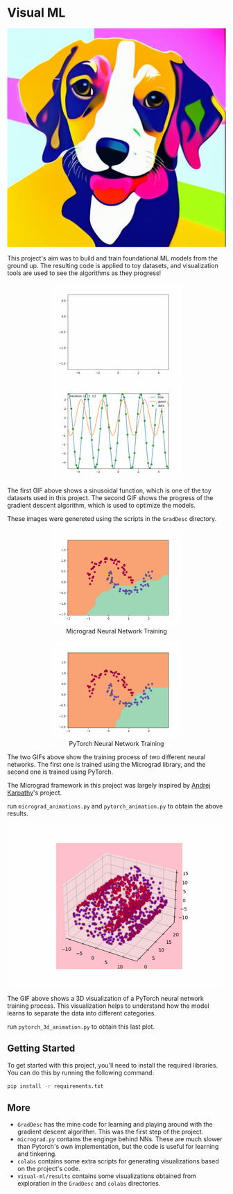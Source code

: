 # Visual ML

<div style="text-align: center;">
    <img src ="src/puppy.png" width="600" />
</div>

This project's aim was to build and train foundational ML models from the ground up. The resulting code is applied to toy datasets, and visualization tools are used to see the algorithms as they progress!

<div style="text-align: center;">
    <img src="src/sinusoidal_function.gif" width="300" alt="Sinusoidal Function"/>
    <img src="src/gd-animation.gif" width="300" alt="Gradient Descent Animation"/> 
</div>

The first GIF above shows a sinusoidal function, which is one of the toy datasets used in this project. The second GIF shows the progress of the gradient descent algorithm, which is used to optimize the models.

These images were genereted using the scripts in the `GradDesc` directory.

<div style="text-align: center;">
    <figure>
        <img src="src/micrograd-animation.gif" width="300" alt="Micrograd NN"/>
        <figcaption>Micrograd Neural Network Training</figcaption>
    </figure>
    <figure>
        <img src="src/pytorch-animation.gif" width="300" alt="PyTorch NN"/>
        <figcaption>PyTorch Neural Network Training</figcaption>
    </figure>
</div>

The two GIFs above show the training process of two different neural networks. The first one is trained using the Micrograd library, and the second one is trained using PyTorch.

The Micrograd framework in this project was largely inspired by [Andrej Karpathy](https://github.com/karpathy/micrograd/tree/master)'s project. 

run `micrograd_animations.py` and `pytorch_animation.py` to obtain the above results.

<div style="text-align: center;">
    <img src ="src/pytorch-3d-animation.gif" width="600" alt="3D PyTorch Animation"/>
</div>

The GIF above shows a 3D visualization of a PyTorch neural network training process. This visualization helps to understand how the model learns to separate the data into different categories.

run `pytorch_3d_animation.py` to obtain this last plot.

## Getting Started

To get started with this project, you'll need to install the required libraries. You can do this by running the following command:

```bash
pip install -r requirements.txt
```

## More
- `GradDesc` has the mine code for learning and playing around with the gradient descent algorithm. This was the first step of the project.
- `micrograd.py` contains the enginge behind NNs. These are much slower than Pytorch's own implementation, but the code is useful for learning and tinkering.
- `colabs` contains some extra scripts for generating visualizations based on the project's code.
- `visual-ml/results` contains some visualizations obtained from exploration in the `GradDesc` and `colabs` directories.